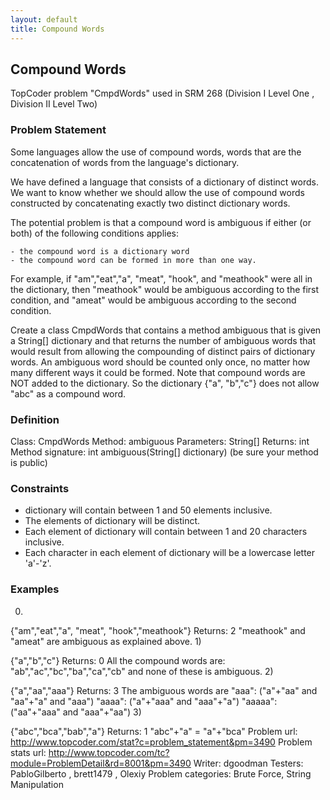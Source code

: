 ```yaml
---
layout: default
title: Compound Words
---
```


## Compound Words

TopCoder problem "CmpdWords" used in SRM 268 (Division I Level One , Division II Level Two)

### Problem Statement

Some languages allow the use of compound words, words that are the concatenation of words from the language's dictionary.

We have defined a language that consists of a dictionary of distinct words. We want to know whether we should allow the use of compound words constructed by concatenating exactly two distinct dictionary words. 

The potential problem is that a compound word is ambiguous if either (or both) of the following conditions applies:

    - the compound word is a dictionary word
    - the compound word can be formed in more than one way.

For example, if "am","eat","a", "meat", "hook", and "meathook" were all in the dictionary, then "meathook" would be ambiguous according to the first condition, and "ameat" would be ambiguous according to the second condition.

Create a class CmpdWords that contains a method ambiguous that is given a String[] dictionary and that returns the number of ambiguous words that would result from allowing the compounding of distinct pairs of dictionary words. An ambiguous word should be counted only once, no matter how many different ways it could be formed.
Note that compound words are NOT added to the dictionary. So the dictionary {"a", "b","c"} does not allow "abc" as a compound word.

### Definition
        
Class:     CmpdWords
Method:     ambiguous
Parameters:     String[]
Returns:     int
Method signature:     int ambiguous(String[] dictionary)
(be sure your method is public)
   

### Constraints
- dictionary will contain between 1 and 50 elements inclusive.
- The elements of dictionary will be distinct.
- Each element of dictionary will contain between 1 and 20 characters inclusive.
- Each character in each element of dictionary will be a lowercase letter 'a'-'z'.

### Examples
0)    
        
{"am","eat","a", "meat", "hook","meathook"}
Returns: 2
"meathook" and "ameat" are ambiguous as explained above.
1)    
        
{"a","b","c"}
Returns: 0
All the compound words are: "ab","ac","bc","ba","ca","cb" and none of these is ambiguous.
2)    
        
{"a","aa","aaa"}
Returns: 3
The ambiguous words are "aaa": ("a"+"aa" and "aa"+"a" and "aaa") "aaaa": ("a"+"aaa" and "aaa"+"a") "aaaaa": ("aa"+"aaa" and "aaa"+"aa")
3)    
        
{"abc","bca","bab","a"}
Returns: 1
"abc"+"a" = "a"+"bca"
Problem url: http://www.topcoder.com/stat?c=problem_statement&pm=3490
Problem stats url: http://www.topcoder.com/tc?module=ProblemDetail&rd=8001&pm=3490
Writer: dgoodman Testers: PabloGilberto , brett1479 , Olexiy Problem categories: Brute Force, String Manipulation